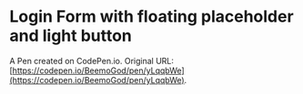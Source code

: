 # Login Form with floating placeholder and light button

A Pen created on CodePen.io. Original URL: [https://codepen.io/BeemoGod/pen/yLqqbWe](https://codepen.io/BeemoGod/pen/yLqqbWe).

